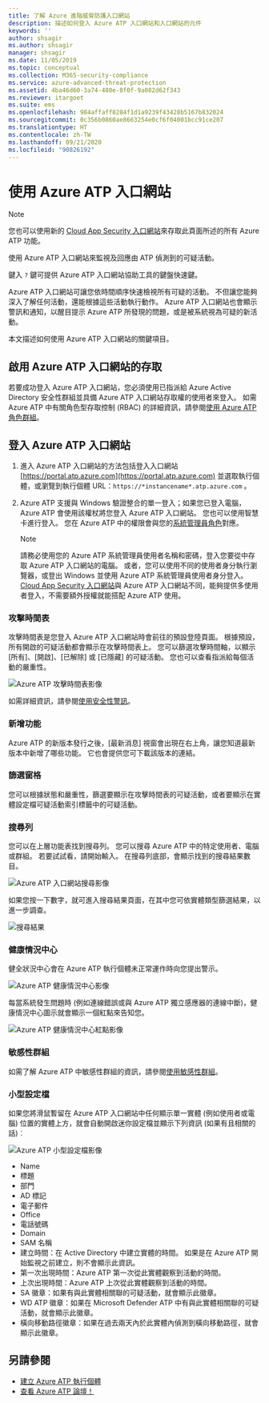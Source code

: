 ```yaml
---
title: 了解 Azure 進階威脅防護入口網站
description: 描述如何登入 Azure ATP 入口網站和入口網站的元件
keywords: ''
author: shsagir
ms.author: shsagir
manager: shsagir
ms.date: 11/05/2019
ms.topic: conceptual
ms.collection: M365-security-compliance
ms.service: azure-advanced-threat-protection
ms.assetid: 4ba46d60-3a74-480e-8f0f-9a082d62f343
ms.reviewer: itargoet
ms.suite: ems
ms.openlocfilehash: 984affaff8284f1d1a9239f43428b5167b832024
ms.sourcegitcommit: 0c356b0860ae8663254e0cf6f04001bcc91ce207
ms.translationtype: HT
ms.contentlocale: zh-TW
ms.lasthandoff: 09/21/2020
ms.locfileid: "90826192"
---
```

# <a name="working-with-the-azure-atp-portal"></a>使用 Azure ATP 入口網站

> [!NOTE]
> 您也可以使用新的 [Cloud App Security 入口網站](https://portal.cloudappsecurity.com)來存取此頁面所述的所有 Azure ATP 功能。

使用 Azure ATP 入口網站來監視及回應由 ATP 偵測到的可疑活動。

鍵入 `?` 鍵可提供 Azure ATP 入口網站協助工具的鍵盤快速鍵。

Azure ATP 入口網站可讓您依時間順序快速檢視所有可疑的活動。 不但讓您能夠深入了解任何活動，還能根據這些活動執行動作。 Azure ATP 入口網站也會顯示警訊和通知，以醒目提示 Azure ATP 所發現的問題，或是被系統視為可疑的新活動。

本文描述如何使用 Azure ATP 入口網站的關鍵項目。

## <a name="enabling-access-to-the-azure-atp-portal"></a>啟用 Azure ATP 入口網站的存取

若要成功登入 Azure ATP 入口網站，您必須使用已指派給 Azure Active Directory 安全性群組並具備 Azure ATP 入口網站存取權的使用者來登入。
如需 Azure ATP 中有關角色型存取控制 (RBAC) 的詳細資訊，請參閱[使用 Azure ATP 角色群組](role-groups.md)。

## <a name="logging-into-the-azure-atp-portal"></a>登入 Azure ATP 入口網站

1. 進入 Azure ATP 入口網站的方法包括登入入口網站 [https://portal.atp.azure.com](https://portal.atp.azure.com) 並選取執行個體，或瀏覽到執行個體 URL：`https://*instancename*.atp.azure.com` 。

1. Azure ATP 支援與 Windows 驗證整合的單一登入；如果您已登入電腦，Azure ATP 會使用該權杖將您登入 Azure ATP 入口網站。 您也可以使用智慧卡進行登入。 您在 Azure ATP 中的權限會與您的[系統管理員角色](role-groups.md)對應。

   > [!NOTE]
   > 請務必使用您的 Azure ATP 系統管理員使用者名稱和密碼，登入您要從中存取 Azure ATP 入口網站的電腦。 或者，您可以使用不同的使用者身分執行瀏覽器，或登出 Windows 並使用 Azure ATP 系統管理員使用者身分登入。 [Cloud App Security 入口網站](https://portal.cloudappsecurity.com)與 Azure ATP 入口網站不同，能夠提供多使用者登入，不需要額外授權就能搭配 Azure ATP 使用。

### <a name="attack-time-line"></a>攻擊時間表

攻擊時間表是您登入 Azure ATP 入口網站時會前往的預設登陸頁面。 根據預設，所有開啟的可疑活動都會顯示在攻擊時間表上。 您可以篩選攻擊時間軸，以顯示 [所有]、[開啟]、[已解除] 或 [已隱藏] 的可疑活動。 您也可以查看指派給每個活動的嚴重性。

![Azure ATP 攻擊時間表影像](media/atp-sa-timeline.png)

如需詳細資訊，請參閱[使用安全性警訊](working-with-suspicious-activities.md)。

### <a name="whats-new"></a>新增功能

Azure ATP 的新版本發行之後，[最新消息] 視窗會出現在右上角，讓您知道最新版本中新增了哪些功能。 它也會提供您可下載該版本的連結。

### <a name="filtering-panel"></a>篩選窗格

您可以根據狀態和嚴重性，篩選要顯示在攻擊時間表的可疑活動，或者要顯示在實體設定檔可疑活動索引標籤中的可疑活動。

### <a name="search-bar"></a>搜尋列 <a name="search-bar"></a>

您可以在上層功能表找到搜尋列。 您可以搜尋 Azure ATP 中的特定使用者、電腦或群組。 若要試試看，請開始輸入。 在搜尋列底部，會顯示找到的搜尋結果數目。

![Azure ATP 入口網站搜尋影像](media/atp-workspace-portal-search.png)

如果您按一下數字，就可進入搜尋結果頁面，在其中您可依實體類型篩選結果，以進一步調查。

![搜尋結果](media/search-results.png)

### <a name="health-center"></a>健康情況中心

健全狀況中心會在 Azure ATP 執行個體未正常運作時向您提出警示。

![Azure ATP 健康情況中心影像](media/atp-health-issue.png)

每當系統發生問題時 (例如連線錯誤或與 Azure ATP 獨立感應器的連線中斷)，健康情況中心圖示就會顯示一個紅點來告知您。

![Azure ATP 健康情況中心紅點影像](media/atp-health-bar.png)

### <a name="sensitive-groups"></a>敏感性群組

如需了解 Azure ATP 中敏感性群組的資訊，請參閱[使用敏感性群組](sensitive-accounts.md)。

### <a name="mini-profile"></a>小型設定檔

如果您將滑鼠暫留在 Azure ATP 入口網站中任何顯示單一實體 (例如使用者或電腦) 位置的實體上方，就會自動開啟迷你設定檔並顯示下列資訊 (如果有且相關的話)︰

![Azure ATP 小型設定檔影像](media/atp-mini-profile.png)

- Name
- 標題
- 部門
- AD 標記
- 電子郵件
- Office
- 電話號碼
- Domain
- SAM 名稱
- 建立時間：在 Active Directory 中建立實體的時間。 如果是在 Azure ATP 開始監視之前建立，則不會顯示此資訊。
- 第一次出現時間：Azure ATP 第一次從此實體觀察到活動的時間。
- 上次出現時間：Azure ATP 上次從此實體觀察到活動的時間。
- SA 徽章：如果有與此實體相關聯的可疑活動，就會顯示此徽章。
- WD ATP 徽章：如果在 Microsoft Defender ATP 中有與此實體相關聯的可疑活動，就會顯示此徽章。
- 橫向移動路徑徽章：如果在過去兩天內於此實體內偵測到橫向移動路徑，就會顯示此徽章。

## <a name="see-also"></a>另請參閱

- [建立 Azure ATP 執行個體](install-step1.md)
- [查看 Azure ATP 論壇！](https://aka.ms/azureatpcommunity)
